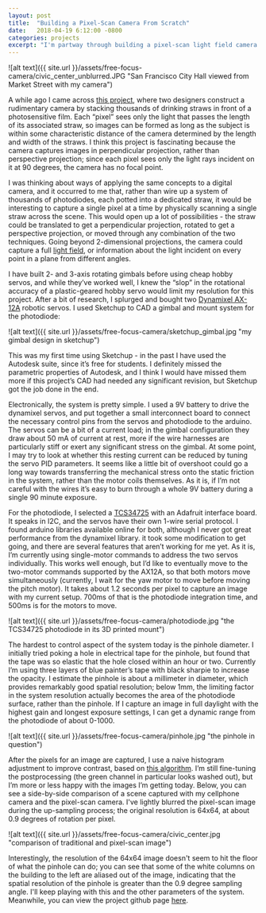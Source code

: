 ```yaml
---
layout: post
title:  "Building a Pixel-Scan Camera From Scratch"
date:   2018-04-19 6:12:00 -0800
categories: projects
excerpt: "I'm partway through building a pixel-scan light field camera. So far I have a camera that captures perspective images by rotating a single photodiode with a pinhole lens across a scene. The images take an hour or more to capture at 64x64 pixels and they look like something out of an NES game."
---
```


![alt text]({{ site.url }}/assets/free-focus-camera/civic_center_unblurred.JPG "San Francisco City Hall viewed from Market Street with my camera")

A while ago I came across [this project](http://strawcamera.com/), where two designers construct a rudimentary camera by stacking thousands of drinking straws in front of a photosensitive film. Each “pixel” sees only the light that passes the length of its associated straw, so images can be formed as long as the subject is within some characteristic distance of the camera determined by the length and width of the straws. I think this project is fascinating because the camera captures images in perpendicular projection, rather than perspective projection; since each pixel sees only the light rays incident on it at 90 degrees, the camera has no focal point.

I was thinking about ways of applying the same concepts to a digital camera, and it occurred to me that, rather than wire up a system of thousands of photodiodes, each potted into a dedicated straw, it would be interesting to capture a single pixel at a time by physically scanning a single straw across the scene. This would open up a lot of possibilities - the straw could be translated to get a perpendicular projection, rotated to get a perspective projection, or moved through any combination of the two techniques. Going beyond 2-dimensional projections, the camera could capture a full [light field](https://en.wikipedia.org/wiki/Light-field_camera), or information about the light incident on every point in a plane from different angles.

I have built 2- and 3-axis rotating gimbals before using cheap hobby servos, and while they’ve worked well, I knew the “slop” in the rotational accuracy of a plastic-geared hobby servo would limit my resolution for this project. After a bit of research, I splurged and bought two [Dynamixel AX-12A](http://www.trossenrobotics.com/images/productdownloads/AX-12(English).pdf) robotic servos. I used Sketchup to CAD a gimbal and mount system for the photodiode:

![alt text]({{ site.url }}/assets/free-focus-camera/sketchup_gimbal.jpg "my gimbal design in sketchup")

This was my first time using Sketchup - in the past I have used the Autodesk suite, since it’s free for students. I definitely missed the parametric properties of Autodesk, and I think I would have missed them more if this project’s CAD had needed any significant revision, but Sketchup got the job done in the end. 

Electronically, the system is pretty simple. I used a 9V battery to drive the dynamixel servos, and put together a small interconnect board to connect the necessary control pins from the servos and photodiode to the arduino. The servos can be a bit of a current load; in the gimbal configuration they draw about 50 mA of current at rest, more if the wire harnesses are particularly stiff or exert any significant stress on the gimbal. At some point, I may try to look at whether this resting current can be reduced by tuning the servo PID parameters. It seems like a little bit of overshoot could go a long way towards transferring the mechanical stress onto the static friction in the system, rather than the motor coils themselves. As it is, if I’m not careful with the wires it’s easy to burn through a whole 9V battery during a single 90 minute exposure. 

For the photodiode, I selected a [TCS34725](https://cdn-shop.adafruit.com/datasheets/TCS34725.pdf) with an Adafruit interface board. It speaks in I2C, and the servos have their own 1-wire serial protocol. I found arduino libraries available online for both, although I never got great performance from the dynamixel library. it took some modification to get going, and there are several features that aren’t working for me yet. As it is, I’m currently using single-motor commands to address the two servos individually. This works well enough, but I’d like to eventually move to the two-motor commands supported by the AX12A, so that both motors move simultaneously (currently, I wait for the yaw motor to move before moving the pitch motor). It takes about 1.2 seconds per pixel to capture an image with my current setup. 700ms of that is the photodiode integration time, and 500ms is for the motors to move. 

![alt text]({{ site.url }}/assets/free-focus-camera/photodiode.jpg "the TCS34725 photodiode in its 3D printed mount")

The hardest to control aspect of the system today is the pinhole diameter. I initially tried poking a hole in electrical tape for the pinhole, but found that the tape was so elastic that the hole closed within an hour or two. Currently I’m using three layers of blue painter’s tape with black sharpie to increase the opacity. I estimate the pinhole is about a millimeter in diameter, which provides remarkably good spatial resolution; below 1mm, the limiting factor in the system resolution actually becomes the area of the photodiode surface, rather than the pinhole. If I capture an image in full daylight with the highest gain and longest exposure settings, I can get a dynamic range from the photodiode of about 0-1000. 

![alt text]({{ site.url }}/assets/free-focus-camera/pinhole.jpg "the pinhole in question")

After the pixels for an image are captured, I use a naive histogram adjustment to improve contrast, based on [this algorithm](https://docs.opencv.org/3.1.0/d5/daf/tutorial_py_histogram_equalization.html). I’m still fine-tuning the postprocessing (the green channel in particular looks washed out), but I’m more or less happy with the images I’m getting today. Below, you can see a side-by-side comparison of a scene captured with my cellphone camera and the pixel-scan camera. I've lightly blurred the pixel-scan image during the up-sampling process; the original resolution is 64x64, at about 0.9 degrees of rotation per pixel. 

![alt text]({{ site.url }}/assets/free-focus-camera/civic_center.jpg "comparison of traditional and pixel-scan image")

Interestingly, the resolution of the 64x64 image doesn't seem to hit the floor of what the pinhole can do; you can see that some of the white columns on the building to the left are aliased out of the image, indicating that the spatial resolution of the pinhole is greater than the 0.9 degree sampling angle. I'll keep playing with this and the other parameters of the system. Meanwhile, you can view the project github page [here](https://github.com/jbolling/FreeFocusCamera).
